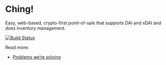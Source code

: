 # Ching!
Easy, web-based, crypto-first point-of-sale that supports DAI and xDAI and does inventory management.

[![Build Status](https://travis-ci.org/ChingStore/ching.svg?branch=master)](https://travis-ci.org/ChingStore/ching)

Read more:
- [Problems we’re solving](https://medium.com/ching/every-day-crypto-with-xdai-a832b051a65)

